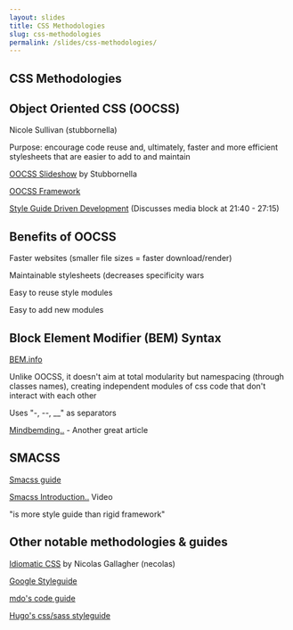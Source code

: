 ```yaml
---
layout: slides
title: CSS Methodologies
slug: css-methodologies
permalink: /slides/css-methodologies/
---
```



<section>
	<h2>CSS Methodologies</h2>
</section>

<section>
	<section>
		<h2>Object Oriented CSS (OOCSS)</h2>
		<p>Nicole Sullivan (stubbornella)</p>
		<p>Purpose: encourage code reuse and, ultimately, faster and more efficient stylesheets that are easier to add to and maintain</p>
		<p><a href="http://www.slideshare.net/stubbornella/object-oriented-css" target="_blank">OOCSS Slideshow</a> by Stubbornella</p>
		<p><a href="https://github.com/stubbornella/oocss" target="_blank">OOCSS Framework</a></p>
		<p><a href="http://www.stubbornella.org/content/2014/04/09/style-guide-driven-development/" target="_blank">Style Guide Driven Development</a> (Discusses media block at 21:40 - 27:15)</p>
	</section>
	<section>
		<h2>Benefits of OOCSS</h2>
		<p>Faster websites (smaller file sizes = faster download/render)</p>
		<p>Maintainable stylesheets (decreases specificity wars</p>
		<p>Easy to reuse style modules</p>
		<p>Easy to add new modules</p>
	</section>
</section>

<section>
	<h2>Block Element Modifier (BEM) Syntax</h2>
	<p><a href="http://bem.info/" target="_blank">BEM.info</a></p>
	<p>Unlike OOCSS, it doesn't aim at total modularity but namespacing (through classes names), creating independent modules of css code that don't interact with each other</p>
	<p>Uses "-, --, __" as separators</p>
	<p><a href="http://csswizardry.com/2013/01/mindbemding-getting-your-head-round-bem-syntax/" target="_blank">Mindbemding..</a> - Another great article</p>
</section>

<section>
	<h2>SMACSS</h2>
	<p><a href="http://smacss.com/" target="_blank">Smacss guide</a></p>
	<p><a href="http://tv.adobe.com/watch/adc-presents-smacss/smacss-introduction-to-a-scalable-and-modular-architecture-for-css/" target="_blank">Smacss Introduction..</a> Video</p>
	<p>"is more style guide than rigid framework"</p>
</section>

<section>
	<h2>Other notable methodologies & guides</h2>
	<p><a href="https://github.com/necolas/idiomatic-css" target="_blank">Idiomatic CSS</a> by Nicolas Gallagher (necolas)</p>
	<p><a href="http://google-styleguide.googlecode.com/svn/trunk/htmlcssguide.xml">Google Styleguide</a></p>
	<p><a href="http://mdo.github.io/code-guide/">mdo's code guide</a></p>
	<p><a href="http://www.sitepoint.com/css-sass-styleguide/" target="_blank">Hugo's css/sass styleguide</a></p>
</section>
